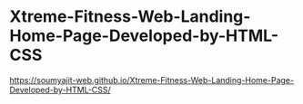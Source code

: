 # Xtreme-Fitness-Web-Landing-Home-Page-Developed-by-HTML-CSS
https://soumyajit-web.github.io/Xtreme-Fitness-Web-Landing-Home-Page-Developed-by-HTML-CSS/
